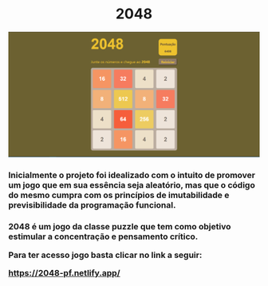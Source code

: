 <h1 align="center"> 2048 </h1>
<img src="image\Captura de tela 2024-10-22 010308.png" alt="Print demonstrativo do jogo">

<h3>Inicialmente o projeto foi idealizado com o intuito de promover um jogo
que em sua essência seja aleatório, mas que o código do mesmo cumpra com os
princípios de imutabilidade e previsibilidade da programação funcional. <h3>

2048 é um jogo da classe puzzle que tem como objetivo estimular a concentração e pensamento crítico.

Para ter acesso jogo basta clicar no link a seguir:

https://2048-pf.netlify.app/